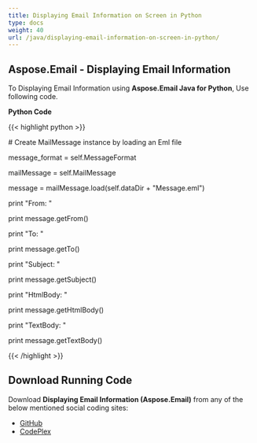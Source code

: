 ```yaml
---
title: Displaying Email Information on Screen in Python
type: docs
weight: 40
url: /java/displaying-email-information-on-screen-in-python/
---
```


## **Aspose.Email - Displaying Email Information**
To Displaying Email Information using **Aspose.Email Java for Python**, Use following code.

**Python Code**

{{< highlight python >}}



\# Create MailMessage instance by loading an Eml file

message_format = self.MessageFormat

mailMessage = self.MailMessage

message = mailMessage.load(self.dataDir + "Message.eml")

print "From: " 

print message.getFrom()

print "To: " 

print message.getTo()

print "Subject: " 

print message.getSubject()

print "HtmlBody: " 

print message.getHtmlBody()

print "TextBody: " 

print message.getTextBody()

{{< /highlight >}}
## **Download Running Code**
Download **Displaying Email Information (Aspose.Email)** from any of the below mentioned social coding sites:

- [GitHub](https://github.com/aspose-email/Aspose.Email-for-Java/releases/tag/Aspose.Email_Java_for_Python-v1.0)
- [CodePlex](http://asposeemailjavapython.codeplex.com/releases/)
